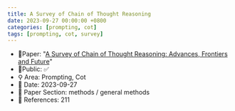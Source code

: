 ```yaml
---
title: A Survey of Chain of Thought Reasoning
date: 2023-09-27 00:00:00 +0800
categories: [prompting, cot]
tags: [prompting, cot, survey]
---
```


- 📙Paper: "[A Survey of Chain of Thought Reasoning: Advances, Frontiers and Future](https://www.semanticscholar.org/paper/A-Survey-of-Chain-of-Thought-Reasoning%3A-Advances%2C-Chu-Chen/11a4284e335ba39330b59d9f42ca3272a6166991)"
- 🔑Public: ✅
- ⚲ Area: Prompting, Cot
- 📅 Date: 2023-09-27
- 🔎 Paper Section: methods / general methods
- 📝 References: 211
